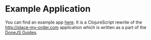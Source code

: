 # Example Application

You can find an example app [here](https://github.com/keechma/keechma-place-my-order). It is a ClojureScript rewrite of the http://place-my-order.com application which is written as a part of the [DoneJS Guides](http://donejs.com/place-my-order.html).
